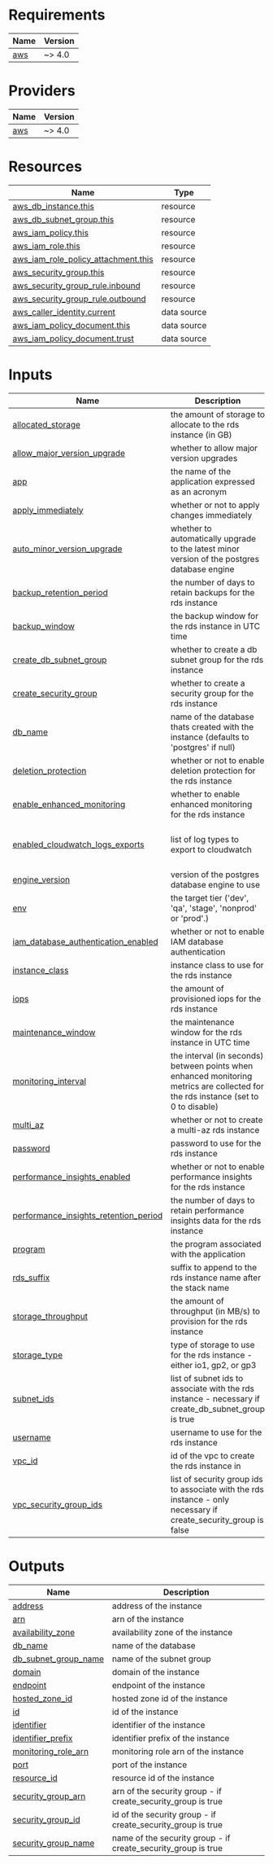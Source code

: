 <!-- BEGIN_TF_DOCS -->
# Requirements

| Name | Version |
|------|---------|
| <a name="requirement_aws"></a> [aws](#requirement\_aws) | ~> 4.0 |

# Providers

| Name | Version |
|------|---------|
| <a name="provider_aws"></a> [aws](#provider\_aws) | ~> 4.0 |

# Resources

| Name | Type |
|------|------|
| [aws_db_instance.this](https://registry.terraform.io/providers/hashicorp/aws/latest/docs/resources/db_instance) | resource |
| [aws_db_subnet_group.this](https://registry.terraform.io/providers/hashicorp/aws/latest/docs/resources/db_subnet_group) | resource |
| [aws_iam_policy.this](https://registry.terraform.io/providers/hashicorp/aws/latest/docs/resources/iam_policy) | resource |
| [aws_iam_role.this](https://registry.terraform.io/providers/hashicorp/aws/latest/docs/resources/iam_role) | resource |
| [aws_iam_role_policy_attachment.this](https://registry.terraform.io/providers/hashicorp/aws/latest/docs/resources/iam_role_policy_attachment) | resource |
| [aws_security_group.this](https://registry.terraform.io/providers/hashicorp/aws/latest/docs/resources/security_group) | resource |
| [aws_security_group_rule.inbound](https://registry.terraform.io/providers/hashicorp/aws/latest/docs/resources/security_group_rule) | resource |
| [aws_security_group_rule.outbound](https://registry.terraform.io/providers/hashicorp/aws/latest/docs/resources/security_group_rule) | resource |
| [aws_caller_identity.current](https://registry.terraform.io/providers/hashicorp/aws/latest/docs/data-sources/caller_identity) | data source |
| [aws_iam_policy_document.this](https://registry.terraform.io/providers/hashicorp/aws/latest/docs/data-sources/iam_policy_document) | data source |
| [aws_iam_policy_document.trust](https://registry.terraform.io/providers/hashicorp/aws/latest/docs/data-sources/iam_policy_document) | data source |

# Inputs

| Name | Description | Type | Default | Required |
|------|-------------|------|---------|:--------:|
| <a name="input_allocated_storage"></a> [allocated\_storage](#input\_allocated\_storage) | the amount of storage to allocate to the rds instance (in GB) | `number` | n/a | yes |
| <a name="input_allow_major_version_upgrade"></a> [allow\_major\_version\_upgrade](#input\_allow\_major\_version\_upgrade) | whether to allow major version upgrades | `bool` | `false` | no |
| <a name="input_app"></a> [app](#input\_app) | the name of the application expressed as an acronym | `string` | n/a | yes |
| <a name="input_apply_immediately"></a> [apply\_immediately](#input\_apply\_immediately) | whether or not to apply changes immediately | `bool` | `true` | no |
| <a name="input_auto_minor_version_upgrade"></a> [auto\_minor\_version\_upgrade](#input\_auto\_minor\_version\_upgrade) | whether to automatically upgrade to the latest minor version of the postgres database engine | `bool` | `false` | no |
| <a name="input_backup_retention_period"></a> [backup\_retention\_period](#input\_backup\_retention\_period) | the number of days to retain backups for the rds instance | `number` | `1` | no |
| <a name="input_backup_window"></a> [backup\_window](#input\_backup\_window) | the backup window for the rds instance in UTC time | `string` | `"02:00-03:00"` | no |
| <a name="input_create_db_subnet_group"></a> [create\_db\_subnet\_group](#input\_create\_db\_subnet\_group) | whether to create a db subnet group for the rds instance | `bool` | `true` | no |
| <a name="input_create_security_group"></a> [create\_security\_group](#input\_create\_security\_group) | whether to create a security group for the rds instance | `bool` | `true` | no |
| <a name="input_db_name"></a> [db\_name](#input\_db\_name) | name of the database thats created with the instance (defaults to 'postgres' if null) | `string` | `null` | no |
| <a name="input_deletion_protection"></a> [deletion\_protection](#input\_deletion\_protection) | whether or not to enable deletion protection for the rds instance | `bool` | `true` | no |
| <a name="input_enable_enhanced_monitoring"></a> [enable\_enhanced\_monitoring](#input\_enable\_enhanced\_monitoring) | whether to enable enhanced monitoring for the rds instance | `bool` | `false` | no |
| <a name="input_enabled_cloudwatch_logs_exports"></a> [enabled\_cloudwatch\_logs\_exports](#input\_enabled\_cloudwatch\_logs\_exports) | list of log types to export to cloudwatch | `list(string)` | <pre>[<br>  "postgresql",<br>  "upgrade"<br>]</pre> | no |
| <a name="input_engine_version"></a> [engine\_version](#input\_engine\_version) | version of the postgres database engine to use | `string` | n/a | yes |
| <a name="input_env"></a> [env](#input\_env) | the target tier ('dev', 'qa', 'stage', 'nonprod' or 'prod'.) | `string` | n/a | yes |
| <a name="input_iam_database_authentication_enabled"></a> [iam\_database\_authentication\_enabled](#input\_iam\_database\_authentication\_enabled) | whether or not to enable IAM database authentication | `bool` | `false` | no |
| <a name="input_instance_class"></a> [instance\_class](#input\_instance\_class) | instance class to use for the rds instance | `string` | n/a | yes |
| <a name="input_iops"></a> [iops](#input\_iops) | the amount of provisioned iops for the rds instance | `number` | `12000` | no |
| <a name="input_maintenance_window"></a> [maintenance\_window](#input\_maintenance\_window) | the maintenance window for the rds instance in UTC time | `string` | `"Sun:05:00-Sun:07:00"` | no |
| <a name="input_monitoring_interval"></a> [monitoring\_interval](#input\_monitoring\_interval) | the interval (in seconds) between points when enhanced monitoring metrics are collected for the rds instance (set to 0 to disable) | `number` | `60` | no |
| <a name="input_multi_az"></a> [multi\_az](#input\_multi\_az) | whether or not to create a multi-az rds instance | `bool` | `false` | no |
| <a name="input_password"></a> [password](#input\_password) | password to use for the rds instance | `string` | n/a | yes |
| <a name="input_performance_insights_enabled"></a> [performance\_insights\_enabled](#input\_performance\_insights\_enabled) | whether or not to enable performance insights for the rds instance | `bool` | `false` | no |
| <a name="input_performance_insights_retention_period"></a> [performance\_insights\_retention\_period](#input\_performance\_insights\_retention\_period) | the number of days to retain performance insights data for the rds instance | `number` | `7` | no |
| <a name="input_program"></a> [program](#input\_program) | the program associated with the application | `string` | n/a | yes |
| <a name="input_rds_suffix"></a> [rds\_suffix](#input\_rds\_suffix) | suffix to append to the rds instance name after the stack name | `string` | `"rds-postgres"` | no |
| <a name="input_storage_throughput"></a> [storage\_throughput](#input\_storage\_throughput) | the amount of throughput (in MB/s) to provision for the rds instance | `number` | `500` | no |
| <a name="input_storage_type"></a> [storage\_type](#input\_storage\_type) | type of storage to use for the rds instance - either io1, gp2, or gp3 | `string` | `"gp3"` | no |
| <a name="input_subnet_ids"></a> [subnet\_ids](#input\_subnet\_ids) | list of subnet ids to associate with the rds instance - necessary if create\_db\_subnet\_group is true | `list(string)` | `[]` | no |
| <a name="input_username"></a> [username](#input\_username) | username to use for the rds instance | `string` | n/a | yes |
| <a name="input_vpc_id"></a> [vpc\_id](#input\_vpc\_id) | id of the vpc to create the rds instance in | `string` | n/a | yes |
| <a name="input_vpc_security_group_ids"></a> [vpc\_security\_group\_ids](#input\_vpc\_security\_group\_ids) | list of security group ids to associate with the rds instance - only necessary if create\_security\_group is false | `list(string)` | `[]` | no |

# Outputs

| Name | Description |
|------|-------------|
| <a name="output_address"></a> [address](#output\_address) | address of the instance |
| <a name="output_arn"></a> [arn](#output\_arn) | arn of the instance |
| <a name="output_availability_zone"></a> [availability\_zone](#output\_availability\_zone) | availability zone of the instance |
| <a name="output_db_name"></a> [db\_name](#output\_db\_name) | name of the database |
| <a name="output_db_subnet_group_name"></a> [db\_subnet\_group\_name](#output\_db\_subnet\_group\_name) | name of the subnet group |
| <a name="output_domain"></a> [domain](#output\_domain) | domain of the instance |
| <a name="output_endpoint"></a> [endpoint](#output\_endpoint) | endpoint of the instance |
| <a name="output_hosted_zone_id"></a> [hosted\_zone\_id](#output\_hosted\_zone\_id) | hosted zone id of the instance |
| <a name="output_id"></a> [id](#output\_id) | id of the instance |
| <a name="output_identifier"></a> [identifier](#output\_identifier) | identifier of the instance |
| <a name="output_identifier_prefix"></a> [identifier\_prefix](#output\_identifier\_prefix) | identifier prefix of the instance |
| <a name="output_monitoring_role_arn"></a> [monitoring\_role\_arn](#output\_monitoring\_role\_arn) | monitoring role arn of the instance |
| <a name="output_port"></a> [port](#output\_port) | port of the instance |
| <a name="output_resource_id"></a> [resource\_id](#output\_resource\_id) | resource id of the instance |
| <a name="output_security_group_arn"></a> [security\_group\_arn](#output\_security\_group\_arn) | arn of the security group - if create\_security\_group is true |
| <a name="output_security_group_id"></a> [security\_group\_id](#output\_security\_group\_id) | id of the security group - if create\_security\_group is true |
| <a name="output_security_group_name"></a> [security\_group\_name](#output\_security\_group\_name) | name of the security group - if create\_security\_group is true |
<!-- END_TF_DOCS -->